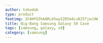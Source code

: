 ```yaml
---
author: tokodab
type: product
featimg: 1FAHfG5hAARLkhwySZ05m4Lu825TjecUW
title: Big-Bang Samsung Galaxy S9 Case
tags: [samsung, galaxy, s9]
category: [samsung]
---
```

